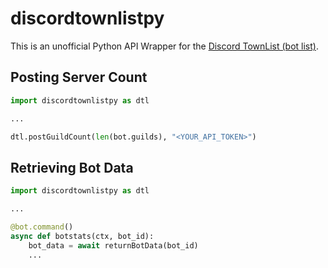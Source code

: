 # discordtownlistpy

This is an unofficial Python API Wrapper for the [Discord TownList (bot list)](https://townlist.xyz/).

## Posting Server Count

```py
import discordtownlistpy as dtl

...

dtl.postGuildCount(len(bot.guilds), "<YOUR_API_TOKEN>")
```

## Retrieving Bot Data

```py
import discordtownlistpy as dtl

...

@bot.command()
async def botstats(ctx, bot_id):
    bot_data = await returnBotData(bot_id)
    ...
```

